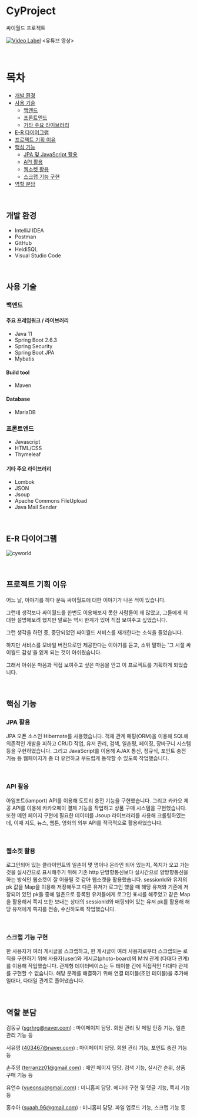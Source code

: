 # CyProject
싸이월드 프로젝트

[![Video Label](http://img.youtube.com/vi/9ghjtH_Q4n4/0.jpg)](https://youtu.be/9ghjtH_Q4n4)
<유튜브 영상>

<br>

# 목차
- [개발 환경](#개발-환경)
- [사용 기술](#사용-기술)
    * [백엔드](#백엔드)
    * [프론트엔드](#프론트엔드)
    * [기타 주요 라이브러리](#기타-주요-라이브러리)
- [E-R 다이어그램](#e-r-다이어그램)
- [프로젝트 기획 이유](#프로젝트-기획-이유)
- [핵심 기능](#핵심-기능)
    * [JPA 및 JavaScript 활용](#jpa-활용)
    * [API 활용](#api-활용)
    * [웹소켓 활용](#웹소켓-활용)
    * [스크랩 기능 구현](#스크랩-기능-구현)
- [역할 분담](#역할-분담)

<br>

## 개발 환경
- IntelliJ IDEA
- Postman
- GitHub
- HeidiSQL
- Visual Studio Code

<br>

## 사용 기술
### 백엔드
#### 주요 프레임워크 / 라이브러리
- Java 11
- Spring Boot 2.6.3
- Spring Security
- Spring Boot JPA
- Mybatis


#### Build tool
- Maven

#### Database
- MariaDB

### 프론트엔드
- Javascript
- HTML/CSS
- Thymeleaf

#### 기타 주요 라이브러리
- Lombok
- JSON
- Jsoup
- Apache Commons FileUpload
- Java Mail Sender

<br>

## E-R 다이어그램
![cyworld](https://user-images.githubusercontent.com/83940731/172143415-733cb2e9-276f-4788-abb3-74c929d306f0.png)

<br>

## 프로젝트 기획 이유

어느 날, 이야기를 하다 문득 싸이월드에 대한 이야기가 나온 적이 있습니다.

그런데 생각보다 싸이월드를 한번도 이용해보지 못한 사람들이 꽤 많았고, 그들에게 최대한 설명해보려 했지만 말로는 역시 한계가 있어 직접 보여주고 싶었습니다. 

그런 생각을 하던 중, 중단되었던 싸이월드 서비스를 재개한다는 소식을 들었습니다.

하지만 서비스를 모바일 버전으로만 제공한다는 이야기를 듣고, 소위 말하는 '그 시절 싸이월드 감성'을 잃게 되는 것이 아쉬웠습니다.

그래서 아쉬운 마음과 직접 보여주고 싶은 마음을 안고 이 프로젝트를 기획하게 되었습니다.

<br>

## 핵심 기능
### JPA 활용
JPA 오픈 소스인 Hibernate를 사용했습니다. 객체 관계 매핑(ORM)을 이용해 SQL에 의존적인 개발을 피하고 CRUD 작업, 유저 관리, 검색, 일촌평, 페이징, 장바구니 시스템 등을 구현하였습니다. 그리고 JavaScript를 이용해 AJAX 통신, 정규식, 포인트 충전 기능 등 웹페이지가 좀 더 유연하고 부드럽게 동작할 수 있도록 작업했습니다.

<br>

### API 활용
아임포트(iamport) API를 이용해 도토리 충전 기능을 구현했습니다. 그리고 카카오 제공 API를 이용해 카카오페이 결제 기능을 작업하고 상품 구매 시스템을 구현했습니다. 또한 메인 페이지 구현에 필요한 데이터를 Jsoup 라이브러리를 사용해 크롤링하였는데, 이때 지도, 뉴스, 웹툰, 영화의 외부 API를 적극적으로 활용하였습니다.

<br>

### 웹소켓 활용
로그인되어 있는 클라이언트의 일촌이 몇 명이나 온라인 되어 있는지, 쪽지가 오고 가는 것을 실시간으로 표시해주기 위해 기존 http 단방향통신보다 실시간으로 양방향통신을 하는 방식인 웹소켓이 잘 어울릴 것 같아 웹소켓을 활용했습니다. sessionId와 유저의 pk 값을 Map을 이용해 저장해두고 다른 유저가 로그인 했을 때 해당 유저와 기존에 저장되어 있던 pk들 중에 일촌으로 등록된 유저들에게 로그인 표시를 해주었고 같은 Map을 활용해서 쪽지 또한 보내는 상대의 sessionId와 매핑되어 있는 유저 pk를 활용해 해당 유저에게 쪽지를 전송, 수신하도록 작업했습니다.

<br>

### 스크랩 기능 구현
한 사용자가 여러 게시글을 스크랩하고, 한 게시글이 여러 사용자로부터 스크랩되는 로직을 구현하기 위해 사용자(user)와 게시글(photo-board)의 M:N 관계 (다대다 관계)를 이용해 작업했습니다. 관계형 데이터베이스는 두 테이블 간에 직접적인 다대다 관계를 구현할 수 없습니다. 해당 문제를 해결하기 위해 연결 테이블(조인 테이블)을 추가해 일대다, 다대일 관계로 풀어냈습니다.

<br>

## 역할 분담

김동규 (sgrhrg@naver.com) : 마이페이지 담당. 회원 관리 및 메일 인증 기능, 일촌 관리 기능 등

서유영 (403467@naver.com) : 마이페이지 담당. 회원 관리 기능, 포인트 충전 기능 등

손주영 (terranzz01@gmail.com) : 메인 페이지 담당. 검색 기능, 실시간 순위, 상품 구매 기능 등

유언수 (yueonsu@gmail.com) : 미니홈피 담당. 에디터 구현 및 댓글 기능, 쪽지 기능 등

홍수아 (suaah.96@gmail.com) : 미니홈피 담당. 파일 업로드 기능, 스크랩 기능 등
